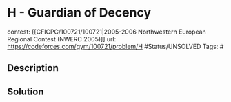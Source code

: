 # H - Guardian of Decency

contest: [[CFICPC/100721/100721|2005-2006 Northwestern European Regional Contest (NWERC 2005)]]
url: https://codeforces.com/gym/100721/problem/H
#Status/UNSOLVED
Tags: #

## Description

## Solution

